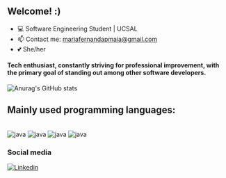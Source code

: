 ## Welcome! :)

- 💻 Software Engineering Student | UCSAL
- 📫 Contact me: mariafernandapmaia@gmail.com
- 💕 She/her

#### Tech enthusiast, constantly striving for professional improvement, with the primary goal of standing out among other software developers.

![Anurag's GitHub stats](https://github-readme-stats.vercel.app/api?username=mafenandaup&show_icons=true&theme=synthwave)

## Mainly used programming languages:

<div style= "display: inline_block"></br> 
<img alt= "java" src=
https://img.shields.io/badge/HTML-239120?style=for-the-badge&logo=html5&logoColor=white>
<img alt= "java" src=
https://img.shields.io/badge/CSS-239120?&style=for-the-badge&logo=css3&logoColor=white>
<img alt= "java" src=
https://img.shields.io/badge/JavaScript-F7DF1E?style=for-the-badge&logo=javascript&logoColor=black>
<img alt= "java" src=
https://img.shields.io/badge/Java-ED8B00?style=for-the-badge&logo=openjdk&logoColor=white>
<div>

### Social media

[ ![Linkedin](https://img.shields.io/badge/LinkedIn-0077B5?style=for-the-badge&logo=linkedin&logoColor=white) ](https://www.linkedin.com/in/mariafpm/)

